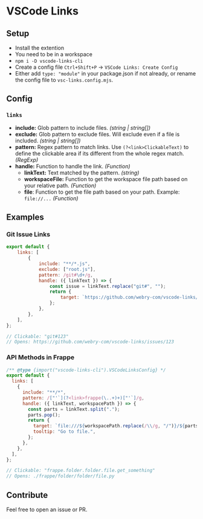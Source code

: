 # VSCode Links

## Setup

- Install the extention
- You need to be in a workspace
- `npm i -D vscode-links-cli`
- Create a config file `Ctrl+Shift+P` -> `VSCode Links: Create Config`
- Either add `type: "module"` in your package.json if not already, or rename the config file to `vsc-links.config.mjs`.

## Config

### `links`
- **include:** Glob pattern to include files. *(string | string[])*
- **exclude:** Glob pattern to exclude files. Will exclude even if a file is included. *(string | string[])*
- **pattern:** Regex pattern to match links. Use `(?<link>ClickableText)` to define the clickable area if its different from the whole regex match. *(RegExp)*
- **handle:** Function to handle the link. *(Function)*
    - **linkText:** Text matched by the pattern. *(string)*
    - **workspaceFile:** Function to get the workspace file path based on your relative path. *(Function)*
    - **file**: Function to get the file path based on your path. Example: `file://...` *(Function)*

## Examples

### Git Issue Links
```js
export default {
    links: [
        {
            include: "**/*.js",
            exclude: ["root.js"],
            pattern: /git#\d+/g,
            handle: ({ linkText }) => {
                const issue = linkText.replace("git#", "");
                return {
                    target: `https://github.com/webry-com/vscode-links/issues/${issue}`
                };
            },
        },
    ],
};
```
```js
// Clickable: "git#123"
// Opens: https://github.com/webry-com/vscode-links/issues/123
```

### API Methods in Frappe
```js
/** @type {import("vscode-links-cli").VSCodeLinksConfig} */
export default {
  links: [
    {
      include: "**/*",
      pattern: /["'`](?<link>frappe(\..+)+)["'`]/g,
      handle: ({ linkText, workspacePath }) => {
        const parts = linkText.split(".");
        parts.pop();
        return {
          target: `file:///${workspacePath.replace(/\\/g, "/")}/${parts.join("/")}.py`,
          tooltip: "Go to file.",
        };
      },
    },
  ],
};
```
```js
// Clickable: "frappe.folder.folder.file.get_something"
// Opens: ./frappe/folder/folder/file.py
```


## Contribute
Feel free to open an issue or PR.